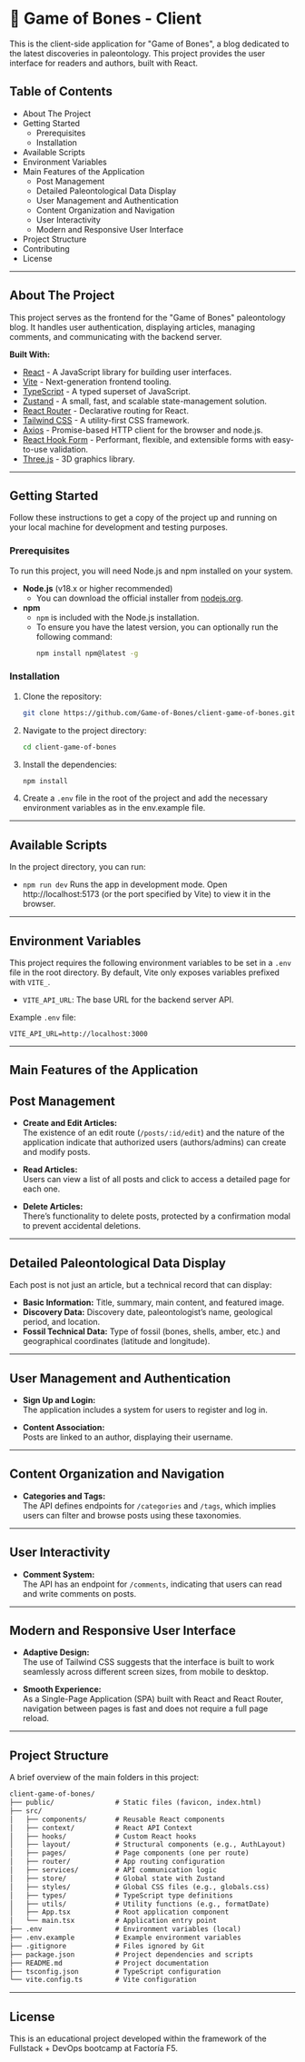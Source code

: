 # 🦴 Game of Bones - Client

This is the client-side application for "Game of Bones", a blog dedicated to the latest discoveries in paleontology. This project provides the user interface for readers and authors, built with React.

## Table of Contents

- About The Project
- Getting Started
  - Prerequisites
  - Installation
- Available Scripts
- Environment Variables
- Main Features of the Application
  - Post Management
  - Detailed Paleontological Data Display
  - User Management and Authentication
  - Content Organization and Navigation
  - User Interactivity
  - Modern and Responsive User Interface
- Project Structure
- Contributing
- License

---

## About The Project

This project serves as the frontend for the "Game of Bones" paleontology blog. It handles user authentication, displaying articles, managing comments, and communicating with the backend server.

**Built With:**

*   [React](https://reactjs.org/) - A JavaScript library for building user interfaces.
*   [Vite](https://vitejs.dev/) - Next-generation frontend tooling.
*   [TypeScript](https://www.typescriptlang.org/) - A typed superset of JavaScript.
*   [Zustand](https://zustand-demo.pmnd.rs/) - A small, fast, and scalable state-management solution.
*   [React Router](https://reactrouter.com/) - Declarative routing for React.
*   [Tailwind CSS](https://tailwindcss.com/) - A utility-first CSS framework.
*   [Axios](https://axios-http.com/) - Promise-based HTTP client for the browser and node.js.
*   [React Hook Form](https://react-hook-form.com/) - Performant, flexible, and extensible forms with easy-to-use validation.
*   [Three.js](https://threejs.org/) - 3D graphics library.

---

## Getting Started

Follow these instructions to get a copy of the project up and running on your local machine for development and testing purposes.

### Prerequisites

To run this project, you will need Node.js and npm installed on your system.

*   **Node.js** (v18.x or higher recommended)
    *   You can download the official installer from [nodejs.org](https://nodejs.org/).
*   **npm**
    *   `npm` is included with the Node.js installation.
    *   To ensure you have the latest version, you can optionally run the following command:
        ```sh
        npm install npm@latest -g
        ```

### Installation

1.  Clone the repository:
    ```sh
    git clone https://github.com/Game-of-Bones/client-game-of-bones.git
    ```
2.  Navigate to the project directory:
    ```sh
    cd client-game-of-bones
    ```
3.  Install the dependencies:
    ```sh
    npm install
    ```
4.  Create a `.env` file in the root of the project and add the necessary environment variables as in the env.example file.

---

## Available Scripts

In the project directory, you can run:

*   `npm run dev`
    Runs the app in development mode. Open http://localhost:5173 (or the port specified by Vite) to view it in the browser.
---

## Environment Variables

This project requires the following environment variables to be set in a `.env` file in the root directory. By default, Vite only exposes variables prefixed with `VITE_`.

*   `VITE_API_URL`: The base URL for the backend server API.

Example `.env` file:
```
VITE_API_URL=http://localhost:3000
```

---

## Main Features of the Application

## Post Management

- **Create and Edit Articles:**  
  The existence of an edit route (`/posts/:id/edit`) and the nature of the application indicate that authorized users (authors/admins) can create and modify posts.

- **Read Articles:**  
  Users can view a list of all posts and click to access a detailed page for each one.

- **Delete Articles:**  
  There’s functionality to delete posts, protected by a confirmation modal to prevent accidental deletions.

---

## Detailed Paleontological Data Display

Each post is not just an article, but a technical record that can display:

- **Basic Information:** Title, summary, main content, and featured image.  
- **Discovery Data:** Discovery date, paleontologist’s name, geological period, and location.  
- **Fossil Technical Data:** Type of fossil (bones, shells, amber, etc.) and geographical coordinates (latitude and longitude).

---

## User Management and Authentication

- **Sign Up and Login:**  
  The application includes a system for users to register and log in.

- **Content Association:**  
  Posts are linked to an author, displaying their username.

---

## Content Organization and Navigation

- **Categories and Tags:**  
  The API defines endpoints for `/categories` and `/tags`, which implies users can filter and browse posts using these taxonomies.

---

## User Interactivity

- **Comment System:**  
  The API has an endpoint for `/comments`, indicating that users can read and write comments on posts.

---

## Modern and Responsive User Interface

- **Adaptive Design:**  
  The use of Tailwind CSS suggests that the interface is built to work seamlessly across different screen sizes, from mobile to desktop.

- **Smooth Experience:**  
  As a Single-Page Application (SPA) built with React and React Router, navigation between pages is fast and does not require a full page reload.


---

## Project Structure

A brief overview of the main folders in this project:

```markdown
client-game-of-bones/
├── public/               # Static files (favicon, index.html)
├── src/
│   ├── components/       # Reusable React components
│   ├── context/          # React API Context
│   ├── hooks/            # Custom React hooks
│   ├── layout/           # Structural components (e.g., AuthLayout)
│   ├── pages/            # Page components (one per route)
│   ├── router/           # App routing configuration
│   ├── services/         # API communication logic
│   ├── store/            # Global state with Zustand
│   ├── styles/           # Global CSS files (e.g., globals.css)
│   ├── types/            # TypeScript type definitions
│   ├── utils/            # Utility functions (e.g., formatDate)
│   ├── App.tsx           # Root application component
│   └── main.tsx          # Application entry point
├── .env                  # Environment variables (local)
├── .env.example          # Example environment variables
├── .gitignore            # Files ignored by Git
├── package.json          # Project dependencies and scripts
├── README.md             # Project documentation
├── tsconfig.json         # TypeScript configuration
└── vite.config.ts        # Vite configuration
```

---

## License

This is an educational project developed within the framework of the Fullstack + DevOps bootcamp at Factoría F5.

